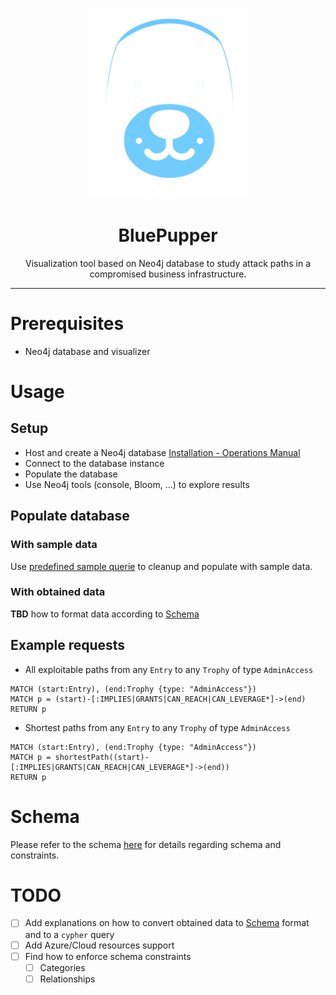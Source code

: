 <p align="center"><img src="./bluepupper.png" width="256" alt="BluePupper"></p>

<h1 align="center">BluePupper</h1>

<p align="center">Visualization tool based on Neo4j database to study attack paths in a compromised business infrastructure.</p>

<hr>

# Prerequisites
- Neo4j database and visualizer

# Usage
## Setup
- Host and create a Neo4j database [Installation - Operations Manual](https://neo4j.com/docs/operations-manual/current/installation/)
- Connect to the database instance
- Populate the database
- Use Neo4j tools (console, Bloom, ...) to explore results

## Populate database
### With sample data
Use [predefined sample querie](queries/sample_data.cypher) to cleanup and populate with sample data.
### With obtained data
**TBD** how to format data according to [Schema](Schema.md)

## Example requests
- All exploitable paths from any `Entry` to any `Trophy` of type `AdminAccess`
```cypher
MATCH (start:Entry), (end:Trophy {type: "AdminAccess"})
MATCH p = (start)-[:IMPLIES|GRANTS|CAN_REACH|CAN_LEVERAGE*]->(end)
RETURN p
```
- Shortest paths from any `Entry` to any `Trophy` of type `AdminAccess`
```cypher
MATCH (start:Entry), (end:Trophy {type: "AdminAccess"})
MATCH p = shortestPath((start)-[:IMPLIES|GRANTS|CAN_REACH|CAN_LEVERAGE*]->(end))
RETURN p
```

# Schema
Please refer to the schema [here](Schema.md) for details regarding schema and constraints.

# TODO
- [ ] Add explanations on how to convert obtained data to [Schema](Schema.md) format and to a `cypher` query
- [ ] Add Azure/Cloud resources support
- [ ] Find how to enforce schema constraints
	- [ ] Categories
	- [ ] Relationships